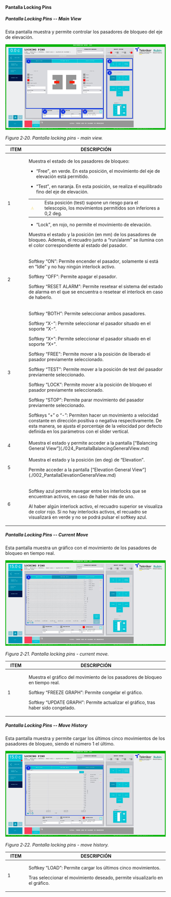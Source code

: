 #### Pantalla Locking Pins

##### Pantalla Locking Pins -- Main View

Esta pantalla muestra y permite controlar los pasadores de bloqueo del eje de elevación.

![Pantalla locking pins - main view](../Resources/media/image27.png)

*Figura 2‑20. Pantalla locking pins - main view.*

<table>
<colgroup>
<col style="width: 13%" />
<col style="width: 86%" />
</colgroup>
<thead>
<tr class="header">
<th>ITEM</th>
<th>DESCRIPCIÓN</th>
</tr>
</thead>
<tbody>
<tr class="odd">
<td>1</td>
<td><p>Muestra el estado de los pasadores de bloqueo:</p>
<ul>
<li><p>“Free”, en verde. En esta posición, el movimiento del eje de elevación está permitido.</p></li>
<li><p>“Test”, en naranja. En esta posición, se realiza el equilibrado fino del eje de elevación.</p></li>
</ul>
<table>
<colgroup>
<col style="width: 10%" />
<col style="width: 89%" />
</colgroup>
<tbody>
<tr class="odd">
<td><img src="../Resources/media/image006.png" style="width:0.1in;height:0.1in"/></td>
<td>Esta posición (test) supone un riesgo para el telescopio, los movimientos permitidos son inferiores a 0,2 deg.</td>
</tr>
</tbody>
</table>
<ul>
<li><p>“Lock”, en rojo, no permite el movimiento de elevación.</p></li>
</ul>
<p>Muestra el estado y la posición (en mm) de los pasadores de bloqueo. Además, el recuadro junto a “run/alarm” se
ilumina con el color correspondiente al estado del pasador.</p></td>
</tr>
<tr class="even">
<td>2</td>
<td><p>Softkey “ON”: Permite encender el pasador, solamente si está en “Idle” y no hay ningún interlock activo.</p>
<p>Softkey “OFF”: Permite apagar el pasador.</p>
<p>Softkey “RESET ALARM”: Permite resetear el sistema del estado de alarma en el que se encuentra o resetear el
interlock en caso de haberlo.</p></td>
</tr>
<tr class="odd">
<td>3</td>
<td><p>Softkey “BOTH”: Permite seleccionar ambos pasadores.</p>
<p>Softkey “X-”: Permite seleccionar el pasador situado en el soporte “X-“.</p>
<p>Softkey “X+”: Permite seleccionar el pasador situado en el soporte “X+”.</p>
<p>Softkey “FREE”: Permite mover a la posición de liberado el pasador previamente seleccionado.</p>
<p>Softkey “TEST”: Permite mover a la posición de test del pasador previamente seleccionado.</p>
<p>Softkey “LOCK”: Permite mover a la posición de bloqueo el pasador previamente seleccionado.</p>
<p>Softkey “STOP”: Permite parar movimiento del pasador previamente seleccionado.</p>
<p>Softkeys “+” o “-”: Permiten hacer un movimiento a velocidad constante en dirección positiva o negativa
respectivamente. De esta manera, se ajusta el porcentaje de la velocidad por defecto definida en los parámetros con el
slider vertical.</p></td>
</tr>
<tr class="even">
<td>4</td>
<td>Muestra el estado y permite acceder a la pantalla [“Balancing General View”](./024_PantallaBalancingGeneralView.md)</td>
</tr>
<tr class="odd">
<td>5</td>
<td><p>Muestra el estado y la posición (en deg) de “Elevation”.</p>
<p>Permite acceder a la pantalla [“Elevation General View”](./002_PantallaElevationGeneralView.md)</p></td>
</tr>
<tr class="even">
<td>6</td>
<td><p>Softkey azul permite navegar entre los interlocks que se encuentran activos, en caso de haber más de uno.</p>
<p>Al haber algún interlock activo, el recuadro superior se visualiza de color rojo. Si no hay interlocks activos, el
recuadro se visualizará en verde y no se podrá pulsar el softkey azul.</p></td>
</tr>
</tbody>
</table>

##### Pantalla Locking Pins -- Current Move

Esta pantalla muestra un gráfico con el movimiento de los pasadores de bloqueo en tiempo real.

![Pantalla locking pins - current move](../Resources/media/image28.png)

*Figura 2‑21. Pantalla locking pins - current move.*

<table>
<colgroup>
<col style="width: 13%" />
<col style="width: 86%" />
</colgroup>
<thead>
<tr class="header">
<th>ITEM</th>
<th>DESCRIPCIÓN</th>
</tr>
</thead>
<tbody>
<tr class="odd">
<td>1</td>
<td><p>Muestra el gráfico del movimiento de los pasadores de bloqueo en tiempo real.</p>
<p>Softkey “FREEZE GRAPH”: Permite congelar el gráfico.</p>
<p>Softkey “UPDATE GRAPH”: Permite actualizar el gráfico, tras haber sido congelado.</p></td>
</tr>
</tbody>
</table>

##### Pantalla Locking Pins -- Move History

Esta pantalla muestra y permite cargar los últimos cinco movimientos de los pasadores de bloqueo, siendo el número 1 el
último.

![Pantalla locking pins - move history](../Resources/media/image29.png)

*Figura 2‑22. Pantalla locking pins - move history.*

<table>
<colgroup>
<col style="width: 13%" />
<col style="width: 86%" />
</colgroup>
<thead>
<tr class="header">
<th>ITEM</th>
<th>DESCRIPCIÓN</th>
</tr>
</thead>
<tbody>
<tr class="odd">
<td>1</td>
<td><p>Softkey “LOAD”: Permite cargar los últimos cinco movimientos.</p>
<p>Tras seleccionar el movimiento deseado, permite visualizarlo en el gráfico.</p></td>
</tr>
</tbody>
</table>
